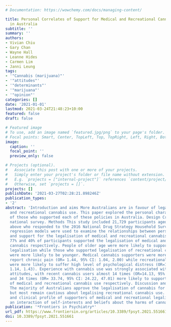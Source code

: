 ```yaml
---
# Documentation: https://wowchemy.com/docs/managing-content/

title: Personal Correlates of Support for Medical and Recreational Cannabis Legalization
  in Australia
subtitle: ''
summary: ''
authors:
- Vivian Chiu
- Gary Chan
- Wayne Hall
- Leanne Hides
- Carmen Lim
- Janni Leung
tags:
- '"Cannabis (marijuana)"'
- '"attitudes"'
- '"determinants"'
- '"marijuana"'
- '"opinion"'
categories: []
date: '2021-01-01'
lastmod: 2021-03-24T21:48:23+10:00
featured: false
draft: false

# Featured image
# To use, add an image named `featured.jpg/png` to your page's folder.
# Focal points: Smart, Center, TopLeft, Top, TopRight, Left, Right, BottomLeft, Bottom, BottomRight.
image:
  caption: ''
  focal_point: ''
  preview_only: false

# Projects (optional).
#   Associate this post with one or more of your projects.
#   Simply enter your project's folder or file name without extension.
#   E.g. `projects = ["internal-project"]` references `content/project/deep-learning/index.md`.
#   Otherwise, set `projects = []`.
projects: []
publishDate: '2021-03-27T02:28:21.898246Z'
publication_types:
- '2'
abstract: 'Introduction and aims More Australians are in favour of legalising medical
  and recreational cannabis use. This paper explored the personal characteristics
  of those who supported each of these policies in Australia. Design Cross-sectional
  national survey. Methods This study included 21,729 participants aged 18 years and
  above who responded to the 2016 National Drug Strategy Household Survey. Logistic
  regression models were used to examine the relationships between personal characteristics
  and support for the legalisation of medical and recreational cannabis. Results Overall,
  77% and 40% of participants supported the legalisation of medical and recreational
  cannabis respectively. People of older age were more likely to support medical cannabis
  legalisation while those who supported legalisation of recreational cannabis use
  were more likely to be younger. Medical cannabis supporters were more likely to
  report chronic pain (OR= 1.44, 95% CI: 1.04, 2.00) while recreational cannabis supporters
  were more likely to suffer high level of psychological distress (OR=1.28, 95% CI:
  1.14, 1.43). Experience with cannabis use was strongly associated with supportive
  attitudes, with recent cannabis users almost 14 times (OR=14.13, 95% CI: 5.37, 37.20)
  and 34 times (OR= 33.74, 95% CI: 24.22, 47.01) more likely to support the legalisation
  of medical and recreational cannabis use respectively. Discussion and conclusions
  The majority of Australians approve the legalisation of cannabis for medicinal purposes
  but most remain cautious about legalising recreational cannabis use. The sociodemographic
  and clinical profile of supporters of medical and recreational legalisation reflects
  an interaction of self-interests and beliefs about the harms of cannabis use.'
publication: '*Frontiers in Psychiatry*'
url_pdf: https://www.frontiersin.org/articles/10.3389/fpsyt.2021.551661/full
doi: 10.3389/fpsyt.2021.551661
---
```

